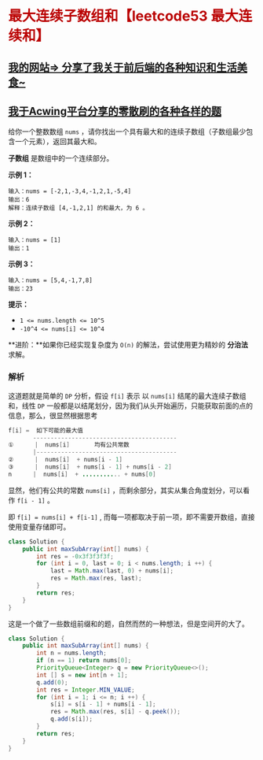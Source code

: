 # <font color="bb000">最大连续子数组和【leetcode53 最大连续和】</font>

## [我的网站=> 分享了我关于前后端的各种知识和生活美食~](https://www.fanxy.cloud)

## [我于Acwing平台分享的零散刷的各种各样的题](https://www.acwing.com/blog/content/33005/) 

给你一个整数数组 `nums` ，请你找出一个具有最大和的连续子数组（子数组最少包含一个元素），返回其最大和。

**子数组** 是数组中的一个连续部分。



**示例 1：**

```
输入：nums = [-2,1,-3,4,-1,2,1,-5,4]
输出：6
解释：连续子数组 [4,-1,2,1] 的和最大，为 6 。
```

**示例 2：**

```
输入：nums = [1]
输出：1
```

**示例 3：**

```
输入：nums = [5,4,-1,7,8]
输出：23
```

 

**提示：**

- `1 <= nums.length <= 10^5`
- `-10^4 <= nums[i] <= 10^4`

 

**进阶：**如果你已经实现复杂度为 `O(n)` 的解法，尝试使用更为精妙的 **分治法** 求解。



### 解析

这道题就是简单的 `DP` 分析，假设 `f[i]` 表示 以 `nums[i]` 结尾的最大连续子数组和，线性 `DP` 一般都是以结尾划分，因为我们从头开始遍历，只能获取前面的点的信息，那么，很显然根据思考

```java
f[i] =  如下可能的最大值
       -----------------------------------------
①      |  nums[i]		均有公共常数
       |----------------------------------------
②      |  nums[i]  + nums[i - 1]				
③      |  nums[i]  + nums[i - 1] + nums[i - 2]	 
n      |  nums[i]  + ........... + nums[0]
```

显然，他们有公共的常数 `nums[i]` ，而剩余部分，其实从集合角度划分，可以看作 `f[i - 1]` 。

即 `f[i] = nums[i] + f[i-1]` , 而每一项都取决于前一项，即不需要开数组，直接使用变量存储即可。

```java
class Solution {
    public int maxSubArray(int[] nums) {
        int res = -0x3f3f3f3f;
        for (int i = 0, last = 0; i < nums.length; i ++) {
            last = Math.max(last, 0) + nums[i];
            res = Math.max(res, last);
        }
        return res;
    }
}
```

这是一个做了一些数组前缀和的题，自然而然的一种想法，但是空间开的大了。

```java
class Solution {
    public int maxSubArray(int[] nums) {
        int n = nums.length;
        if (n == 1) return nums[0];
        PriorityQueue<Integer> q = new PriorityQueue<>();
        int [] s = new int[n + 1];
        q.add(0);
        int res = Integer.MIN_VALUE;
        for (int i = 1; i <= n; i ++) {
            s[i] = s[i - 1] + nums[i - 1];
            res = Math.max(res, s[i] - q.peek());
            q.add(s[i]);
        }
        return res;
    }
}
```

